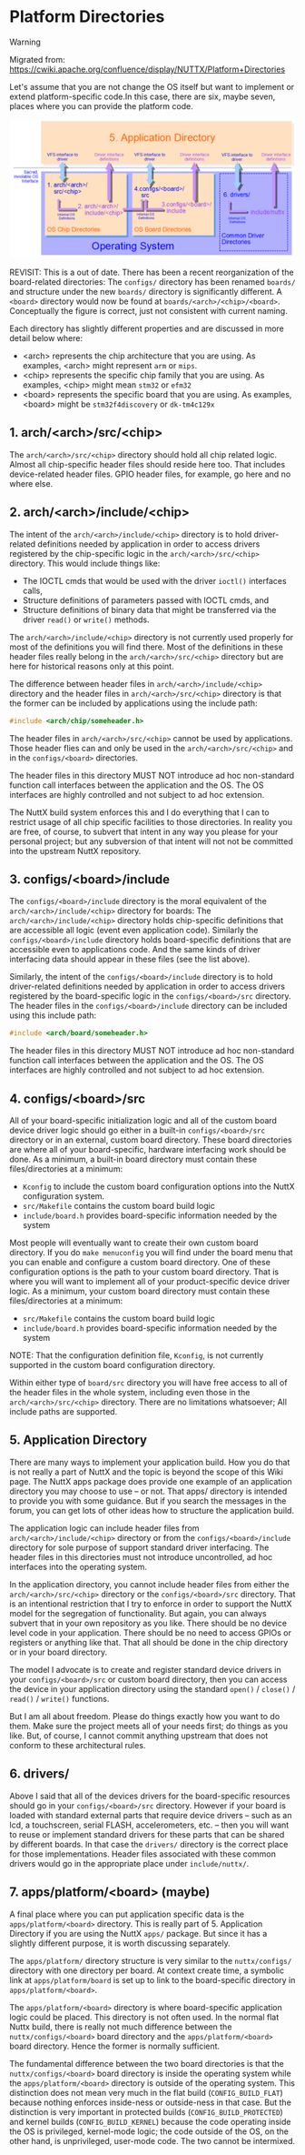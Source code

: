 # Platform Directories

<div class="warning">

<div class="title">

Warning

</div>

Migrated from:
<https://cwiki.apache.org/confluence/display/NUTTX/Platform+Directories>

</div>

Let's assume that you are not change the OS itself but want to implement
or extend platform-specific code.In this case, there are six, maybe
seven, places where you can provide the platform code.

![image](image/directories.png)

REVISIT: This is a out of date. There has been a recent reorganization
of the board-related directories: The `configs/` directory has been
renamed `boards/` and structure under the new `boards/` directory is
significantly different. A `<board>` directory would now be found at
`boards/<arch>/<chip>/<board>`. Conceptually the figure is correct, just
not consistent with current naming.

Each directory has slightly different properties and are discussed in
more detail below where:

  - <span class="title-ref">\<arch\></span> represents the chip
    architecture that you are using. As examples,
    <span class="title-ref">\<arch\></span> might represent `arm` or
    `mips`.
  - <span class="title-ref">\<chip\></span> represents the specific chip
    family that you are using. As examples,
    <span class="title-ref">\<chip\></span> might mean `stm32` or
    `efm32`
  - <span class="title-ref">\<board\></span> represents the specific
    board that you are using. As examples,
    <span class="title-ref">\<board\></span> might be `stm32f4discovery`
    or `dk-tm4c129x`

## 1\. arch/\<arch\>/src/\<chip\>

The `arch/<arch>/src/<chip>` directory should hold all chip related
logic. Almost all chip-specific header files should reside here too.
That includes device-related header files. GPIO header files, for
example, go here and no where else.

## 2\. arch/\<arch\>/include/\<chip\>

The intent of the `arch/<arch>/include/<chip>` directory is to hold
driver-related definitions needed by application in order to access
drivers registered by the chip-specific logic in the
`arch/<arch>/src/<chip>` directory. This would include things like:

  - The IOCTL cmds that would be used with the driver `ioctl()`
    interfaces calls,
  - Structure definitions of parameters passed with IOCTL cmds, and
  - Structure definitions of binary data that might be transferred via
    the driver `read()` or `write()` methods.

The `arch/<arch>/include/<chip>` directory is not currently used
properly for most of the definitions you will find there. Most of the
definitions in these header files really belong in the
`arch/<arch>/src/<chip>` directory but are here for historical reasons
only at this point.

The difference between header files in `arch/<arch>/include/<chip>`
directory and the header files in `arch/<arch>/src/<chip>` directory is
that the former can be included by applications using the include path:

``` c
#include <arch/chip/someheader.h>
```

The header files in `arch/<arch>/src/<chip>` cannot be used by
applications. Those header flies can and only be used in the
`arch/<arch>/src/<chip>` and in the `configs/<board>` directories.

The header files in this directory <span class="title-ref">MUST
NOT</span> introduce <span class="title-ref">ad hoc</span> non-standard
function call interfaces between the application and the OS. The OS
interfaces are highly controlled and not subject to
<span class="title-ref">ad hoc</span> extension.

The NuttX build system enforces this and I do everything that I can to
restrict usage of all chip specific facilities to those directories. In
reality you are free, of course, to subvert that intent in any way you
please for your personal project; but any subversion of that intent will
not not be committed into the upstream NuttX repository.

## 3\. configs/\<board\>/include

The `configs/<board>/include` directory is the moral equivalent of the
`arch/<arch>/include/<chip>` directory for boards: The
`arch/<arch>/include/<chip>` directory holds chip-specific definitions
that are accessible all logic (event even application code). Similarly
the `configs/<board>/include` directory holds board-specific definitions
that are accessible even to applications code. And the same kinds of
driver interfacing data should appear in these files (see the list
above).

Similarly, the intent of the `configs/<board>/include` directory is to
hold driver-related definitions needed by application in order to access
drivers registered by the board-specific logic in the
`configs/<board>/src` directory. The header files in the
`configs/<board>/include` directory can be included using this include
path:

``` c
#include <arch/board/someheader.h>
```

The header files in this directory <span class="title-ref">MUST
NOT</span> introduce <span class="title-ref">ad hoc</span> non-standard
function call interfaces between the application and the OS. The OS
interfaces are highly controlled and not subject to
<span class="title-ref">ad hoc</span> extension.

## 4\. configs/\<board\>/src

All of your board-specific initialization logic and
<span class="title-ref">all</span> of the custom board device driver
logic should go either in a <span class="title-ref">built-in</span>
`configs/<board>/src` directory or in an external, custom board
directory. These board directories are where all of your board-specific,
hardware interfacing work should be done. As a minimum, a built-in board
directory must contain these files/directories at a minimum:

  - `Kconfig` to include the custom board configuration options into the
    NuttX configuration system.
  - `src/Makefile` contains the custom board build logic
  - `include/board.h` provides board-specific information needed by the
    system

Most people will eventually want to create their own custom board
directory. If you do `make menuconfig` you will find under the board
menu that you can enable and configure a custom board directory. One of
these configuration options is the path to your custom board directory.
That is where you will want to implement all of your product-specific
device driver logic. As a minimum, your custom board directory must
contain these files/directories at a minimum:

  - `src/Makefile` contains the custom board build logic
  - `include/board.h` provides board-specific information needed by the
    system

NOTE: That the configuration definition file, `Kconfig`, is not
currently supported in the custom board configuration directory.

Within either type of `board/src` directory you will have free access to
all of the header files in the whole system, including even those in the
`arch/<arch>/src/<chip>` directory. There are no limitations whatsoever;
All include paths are supported.

## 5\. Application Directory

There are many ways to implement your application build. How you do that
is not really a part of NuttX and the topic is beyond the scope of this
Wiki page. The NuttX apps package does provide one example of an
application directory you may choose to use – or not. That apps/
directory is intended to provide you with some guidance. But if you
search the messages in the forum, you can get lots of other ideas how to
structure the application build.

The application logic can include header files from
`arch/<arch>/include/<chip>` directory or from the
`configs/<board>/include` directory for sole purpose of support standard
driver interfacing. The header files in this directories must not
introduce uncontrolled, <span class="title-ref">ad hoc</span> interfaces
into the operating system.

In the application directory, you cannot include header files from
either the `arch/<arch>/src/<chip>` directory or the
`configs/<board>/src` directory. That is an intentional restriction that
I try to enforce in order to support the NuttX model for the segregation
of functionality. But again, you can always subvert that in your own
repository as you like. There should be no device level code in your
application. There should be no need to access GPIOs or registers or
anything like that. That all should be done in the chip directory or in
your board directory.

The model I advocate is to create and register standard device drivers
in your `configs/<board>/src` or custom board directory, then you can
access the device in your application directory using the standard
`open()` / `close()` / `read()` / `write()` functions.

But I am all about freedom. Please do things exactly how you want to do
them. Make sure the project meets all of your needs first; do things as
you like. But, of course, I cannot commit anything upstream that does
not conform to these architectural rules.

## 6\. drivers/

Above I said that all of the devices drivers for the board-specific
resources should go in your `configs/<board>/src` directory. However if
your board is loaded with standard external parts that require device
drivers – such as an lcd, a touchscreen, serial FLASH, accelerometers,
etc. – then you will want to reuse or implement standard drivers for
these parts that can be shared by different boards. In that case the
`drivers/` directory is the correct place for those implementations.
Header files associated with these common drivers would go in the
appropriate place under `include/nuttx/`.

## 7\. apps/platform/\<board\> (maybe)

A final place where you can put application specific data is the
`apps/platform/<board>` directory. This is really part of
<span class="title-ref">5. Application Directory</span> if you are using
the NuttX `apps/` package. But since it has a slightly different
purpose, it is worth discussing separately.

The `apps/platform/` directory structure is very similar to the
`nuttx/configs/` directory with one directory per board. At context
create time, a symbolic link at `apps/platform/board` is set up to link
to the board-specific directory in `apps/platform/<board>`.

The `apps/platform/<board>` directory is where board-specific
application logic could be placed. This directory is not often used. In
the normal <span class="title-ref">flat</span> Nuttx build, there is
really not much difference between the `nuttx/configs/<board>` board
directory and the `apps/platform/<board>` board directory. Hence the
former is normally sufficient.

The fundamental difference between the two board directories is that the
`nuttx/configs/<board>` board directory is inside the operating system
while the `apps/platform/<board>` directory is outside of the operating
system. This distinction does not mean very much in the
<span class="title-ref">flat</span> build (`CONFIG_BUILD_FLAT`) because
nothing enforces <span class="title-ref">inside</span>-ness or
<span class="title-ref">outside</span>-ness in that case. But the
distinction is very important in protected builds
(`CONFIG_BUILD_PROTECTED`) and <span class="title-ref">kernel</span>
builds (`CONFIG_BUILD_KERNEL`) because the code operating
<span class="title-ref">inside</span> the OS is privileged, kernel-mode
logic; the code <span class="title-ref">outside</span> of the OS, on the
other hand, is unprivileged, user-mode code. The two cannot be
intermixed.
